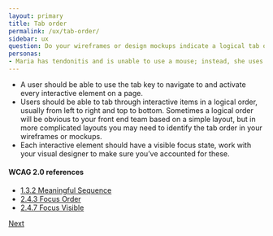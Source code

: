 ```yaml
---
layout: primary
title: Tab order
permalink: /ux/tab-order/
sidebar: ux
question: Do your wireframes or design mockups indicate a logical tab order for people using a keyboard, or other assistive technology, to navigate?
personas:
- Maria has tendonitis and is unable to use a mouse; instead, she uses the keyboard to navigate the web. When focus jumps randomly around the page she gets confused.
---
```


- A user should be able to use the tab key to navigate to and activate every interactive element on a page.
- Users should be able to tab through interactive items in a logical order, usually from left to right and top to bottom. Sometimes a logical order will be obvious to your front end team based on a simple layout, but in more complicated layouts you may need to identify the tab order in your wireframes or mockups.
- Each interactive element should have a visible focus state, work with your visual designer to make sure you’ve accounted for these.

#### WCAG 2.0 references
- [1.3.2 Meaningful Sequence](https://www.w3.org/WAI/WCAG20/quickref/#content-structure-separation-sequence)
- [2.4.3 Focus Order](https://www.w3.org/WAI/WCAG20/quickref/?showtechniques=14%2C128&currentsidebar=%23col_overview#navigation-mechanisms-focus-order)
- [2.4.7 Focus Visible](https://www.w3.org/WAI/WCAG20/quickref/?showtechniques=14%2C128&currentsidebar=%23col_overview#navigation-mechanisms-focus-visible)

<a class="usa-button button-next" href="{{ site.baseurl }}/ux/focus/">
  Next <i class="fa fa-chevron-right" aria-hidden="true"></i>
</a>
